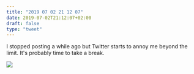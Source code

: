 ```yaml
---
title: "2019 07 02 21 12 07"
date: 2019-07-02T21:12:07+02:00
draft: false
type: "tweet"
---
```

I stopped posting a while ago but Twitter starts to annoy me beyond the limit. It's probably time to take a break.

![](/img/2019-07-02-21-12-08.png)
